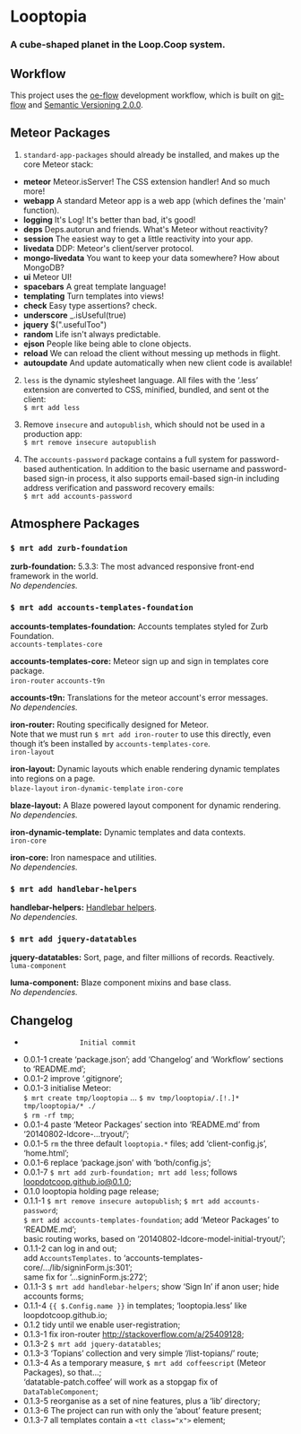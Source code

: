 Looptopia
=========

### A cube-shaped planet in the Loop.Coop system.




Workflow
--------

This project uses the [oe-flow](https://github.com/loopdotcoop/oe-flow) development workflow, which 
is built on [git-flow](https://github.com/nvie/gitflow/wiki) and 
[Semantic Versioning 2.0.0](http://semver.org/).




Meteor Packages
---------------

1. `standard-app-packages` should already be installed, and makes up the core Meteor stack:
  - __meteor__          Meteor.isServer! The CSS extension handler! And so much more!
  - __webapp__          A standard Meteor app is a web app (which defines the 'main' function).
  - __logging__         It's Log! It's better than bad, it's good!
  - __deps__            Deps.autorun and friends. What's Meteor without reactivity?
  - __session__         The easiest way to get a little reactivity into your app.
  - __livedata__        DDP: Meteor's client/server protocol.
  - __mongo-livedata__  You want to keep your data somewhere? How about MongoDB?
  - __ui__              Meteor UI!
  - __spacebars__       A great template language!
  - __templating__      Turn templates into views!
  - __check__           Easy type assertions? check.
  - __underscore__      _.isUseful(true)
  - __jquery__          $(".usefulToo")
  - __random__          Life isn't always predictable.
  - __ejson__           People like being able to clone objects.
  - __reload__          We can reload the client without messing up methods in flight.
  - __autoupdate__      And update automatically when new client code is available!

2. `less` is the dynamic stylesheet language. All files with the ‘.less’ extension are converted to 
CSS, minified, bundled, and sent ot the client:  
`$ mrt add less`

3. Remove `insecure` and `autopublish`, which should not be used in a production app:  
`$ mrt remove insecure autopublish`

4. The `accounts-password` package contains a full system for password-based authentication. In 
addition to the basic username and password-based sign-in process, it also supports email-based 
sign-in including address verification and password recovery emails:  
`$ mrt add accounts-password`




Atmosphere Packages
-------------------

### `$ mrt add zurb-foundation`  

__zurb-foundation:__ 5.3.3: The most advanced responsive front-end framework in the world.  
_No dependencies._


### `$ mrt add accounts-templates-foundation`  

__accounts-templates-foundation:__ Accounts templates styled for Zurb Foundation.  
`accounts-templates-core`

__accounts-templates-core:__ Meteor sign up and sign in templates core package.  
`iron-router`
`accounts-t9n`  

__accounts-t9n:__ Translations for the meteor account's error messages.  
_No dependencies._

__iron-router:__ Routing specifically designed for Meteor.  
Note that we must run `$ mrt add iron-router` to use this directly, even though it’s been installed by `accounts-templates-core`.  
`iron-layout`

__iron-layout:__ Dynamic layouts which enable rendering dynamic templates into regions on a page.  
`blaze-layout`
`iron-dynamic-template`
`iron-core`

__blaze-layout:__ A Blaze powered layout component for dynamic rendering.  
_No dependencies._

__iron-dynamic-template:__ Dynamic templates and data contexts.  
`iron-core`

__iron-core:__ Iron namespace and utilities.  
_No dependencies._


### `$ mrt add handlebar-helpers`  

__handlebar-helpers:__ [Handlebar helpers](https://github.com/raix/Meteor-handlebar-helpers).  
_No dependencies._


### `$ mrt add jquery-datatables`  

__jquery-datatables:__ Sort, page, and filter millions of records. Reactively.  
`luma-component`

__luma-component:__ Blaze component mixins and base class.  
_No dependencies._




Changelog
---------

+                   Initial commit
+ 0.0.1-1           create ‘package.json’; add ‘Changelog’ and ‘Workflow’ sections to ‘README.md’; 
+ 0.0.1-2           improve ‘.gitignore’; 
+ 0.0.1-3           initialise Meteor:  
                    `$ mrt create tmp/looptopia` … `$ mv tmp/looptopia/.[!.]* tmp/looptopia/* ./`  
                    `$ rm -rf tmp`; 
+ 0.0.1-4           paste ‘Meteor Packages’ section into ‘README.md’ from ‘20140802-ldcore-…tryout/’; 
+ 0.0.1-5           `rm` the three default `looptopia.*` files;  add ‘client-config.js’, ‘home.html’; 
+ 0.0.1-6           replace ‘package.json’ with ‘both/config.js’; 
+ 0.0.1-7           `$ mrt add zurb-foundation; mrt add less`; follows loopdotcoop.github.io@0.1.0; 
+ 0.1.0             looptopia holding page release; 
+ 0.1.1-1           `$ mrt remove insecure autopublish`; `$ mrt add accounts-password`;  
                    `$ mrt add accounts-templates-foundation`; add ‘Meteor Packages’ to ‘README.md’;  
                    basic routing works, based on ‘20140802-ldcore-model-initial-tryout/’; 
+ 0.1.1-2           can log in and out;  
                    add `AccountsTemplates.` to ‘accounts-templates-core/…/lib/signinForm.js:301’;  
                    same fix for ‘…signinForm.js:272’; 
+ 0.1.1-3           `$ mrt add handlebar-helpers`; show ‘Sign In’ if anon user; hide accounts forms; 
+ 0.1.1-4           `{{ $.Config.name }}` in templates; ‘looptopia.less’ like loopdotcoop.github.io; 
+ 0.1.2             tidy until we enable user-registration; 
+ 0.1.3-1           fix iron-router http://stackoverflow.com/a/25409128; 
+ 0.1.3-2           `$ mrt add jquery-datatables`; 
+ 0.1.3-3           ‘Topians’ collection and very simple ‘/list-topians/’ route; 
+ 0.1.3-4           As a temporary measure, `$ mrt add coffeescript` (Meteor Packages), so that...;  
                    ‘datatable-patch.coffee’ will work as a stopgap fix of `DataTableComponent`; 
+ 0.1.3-5           reorganise as a set of nine features, plus a ‘lib’ directory; 
+ 0.1.3-6           The project can run with only the ‘about’ feature present; 
+ 0.1.3-7           all templates contain a `<tt class="x">` element; 

